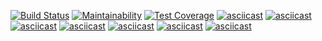 [![Build Status](https://travis-ci.org/infl4me/project-lvl2-s389.svg?branch=master)](https://travis-ci.org/infl4me/project-lvl2-s389)
[![Maintainability](https://api.codeclimate.com/v1/badges/79681808bac74c88caff/maintainability)](https://codeclimate.com/github/infl4me/project-lvl2-s389/maintainability)
[![Test Coverage](https://api.codeclimate.com/v1/badges/79681808bac74c88caff/test_coverage)](https://codeclimate.com/github/infl4me/project-lvl2-s389/test_coverage)
[![asciicast](https://asciinema.org/a/aT11SBNsNAbaYo32rya1ptg5A.svg)](https://asciinema.org/a/aT11SBNsNAbaYo32rya1ptg5A)
[![asciicast](https://asciinema.org/a/95B5xcd3lNvWiSXWCkV3zZJXT.svg)](https://asciinema.org/a/95B5xcd3lNvWiSXWCkV3zZJXT)
[![asciicast](https://asciinema.org/a/IaMZauJqRTthZOmEfL19SB8O4.svg)](https://asciinema.org/a/IaMZauJqRTthZOmEfL19SB8O4)
[![asciicast](https://asciinema.org/a/4VeM1LAtnh4N5aw9xStlFpHNN.svg)](https://asciinema.org/a/4VeM1LAtnh4N5aw9xStlFpHNN)
[![asciicast](https://asciinema.org/a/7Yhpyuo8kVvGWfV4FuzkYzNoK.svg)](https://asciinema.org/a/7Yhpyuo8kVvGWfV4FuzkYzNoK)
[![asciicast](https://asciinema.org/a/VElh58zxd8DMylO5eqofYN4sK.svg)](https://asciinema.org/a/VElh58zxd8DMylO5eqofYN4sK)
[![asciicast](https://asciinema.org/a/Z7BgtiHyjjP1qEJGm8h7OwGLU.svg)](https://asciinema.org/a/Z7BgtiHyjjP1qEJGm8h7OwGLU)
